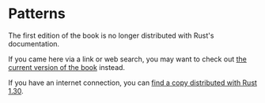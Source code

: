 # Patterns

The first edition of the book is no longer distributed with Rust's documentation.

If you came here via a link or web search, you may want to check out [the current
version of the book](../ch19-03-pattern-syntax.html) instead.

If you have an internet connection, you can [find a copy distributed with
Rust
1.30](https://doc.rust-lang.org/1.30.0/book/first-edition/patterns.html).
